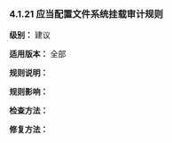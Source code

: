 ### 4.1.21 应当配置文件系统挂载审计规则

**级别：** 建议

**适用版本：** 全部

**规则说明：** 



**规则影响：**



**检查方法：**





**修复方法：**

